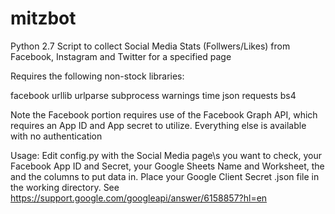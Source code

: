 # mitzbot
Python 2.7 Script to collect Social Media Stats (Follwers/Likes) from Facebook, Instagram and Twitter for a specified page

Requires the following non-stock libraries:

facebook
urllib
urlparse
subprocess
warnings
time
json
requests
bs4

Note the Facebook portion requires use of the Facebook Graph API, which requires an App ID and App secret to utilize.  Everything else is available with no authentication


Usage:
Edit config.py with the Social Media page\s you want to check,  your Facebook App ID and Secret, your Google Sheets Name and Worksheet, the and the columns to put data in.  Place your Google Client Secret .json file in the working directory.  See https://support.google.com/googleapi/answer/6158857?hl=en
